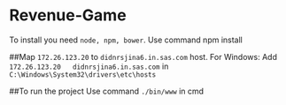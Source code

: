# Revenue-Game
To install you need ```node, npm, bower```.
Use command npm install

##Map ```172.26.123.20``` to ```didnrsjina6.in.sas.com``` host.
For Windows: Add ```172.26.123.20	didnrsjina6.in.sas.com``` in ```C:\Windows\System32\drivers\etc\hosts```

##To run the project
Use command ```./bin/www``` in cmd
